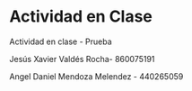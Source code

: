 # Actividad en Clase
 Actividad en clase - Prueba

Jesús Xavier Valdés Rocha- 860075191

Angel Daniel Mendoza Melendez - 440265059
